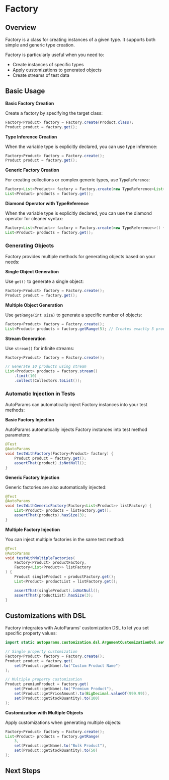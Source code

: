 # Factory

## Overview

Factory is a class for creating instances of a given type. It supports both simple and generic type creation.

Factory is particularly useful when you need to:
- Create instances of specific types
- Apply customizations to generated objects
- Create streams of test data

## Basic Usage

**Basic Factory Creation**

Create a factory by specifying the target class:

```java
Factory<Product> factory = Factory.create(Product.class);
Product product = factory.get();
```

**Type Inference Creation**

When the variable type is explicitly declared, you can use type inference:

```java
Factory<Product> factory = Factory.create();
Product product = factory.get();
```

**Generic Factory Creation**

For creating collections or complex generic types, use `TypeReference`:

```java
Factory<List<Product>> factory = Factory.create(new TypeReference<List<Product>>() { });
List<Product> products = factory.get();
```

**Diamond Operator with TypeReference**

When the variable type is explicitly declared, you can use the diamond operator for cleaner syntax:

```java
Factory<List<Product>> factory = Factory.create(new TypeReference<>() { });
List<Product> products = factory.get();
```

### Generating Objects

Factory provides multiple methods for generating objects based on your needs:

**Single Object Generation**

Use `get()` to generate a single object:

```java
Factory<Product> factory = Factory.create();
Product product = factory.get();
```

**Multiple Object Generation**

Use `getRange(int size)` to generate a specific number of objects:

```java
Factory<Product> factory = Factory.create();
List<Product> products = factory.getRange(5); // Creates exactly 5 products
```

**Stream Generation**

Use `stream()` for infinite streams:

```java
Factory<Product> factory = Factory.create();

// Generate 10 products using stream
List<Product> products = factory.stream()
    .limit(10)
    .collect(Collectors.toList());
```

### Automatic Injection in Tests

AutoParams can automatically inject Factory instances into your test methods:

**Basic Factory Injection**

AutoParams automatically injects Factory instances into test method parameters:

```java
@Test
@AutoParams
void testWithFactory(Factory<Product> factory) {
    Product product = factory.get();
    assertThat(product).isNotNull();
}
```

**Generic Factory Injection**

Generic factories are also automatically injected:

```java
@Test
@AutoParams
void testWithGenericFactory(Factory<List<Product>> listFactory) {
    List<Product> products = listFactory.get();
    assertThat(products).hasSize(3);
}
```

**Multiple Factory Injection**

You can inject multiple factories in the same test method:

```java
@Test
@AutoParams
void testWithMultipleFactories(
    Factory<Product> productFactory,
    Factory<List<Product>> listFactory
) {
    Product singleProduct = productFactory.get();
    List<Product> productList = listFactory.get();

    assertThat(singleProduct).isNotNull();
    assertThat(productList).hasSize(3);
}
```

## Customizations with DSL

Factory integrates with AutoParams' customization DSL to let you set specific property values:

```java
import static autoparams.customization.dsl.ArgumentCustomizationDsl.set;

// Single property customization
Factory<Product> factory = Factory.create();
Product product = factory.get(
    set(Product::getName).to("Custom Product Name")
);

// Multiple property customization
Product premiumProduct = factory.get(
    set(Product::getName).to("Premium Product"),
    set(Product::getPriceAmount).to(BigDecimal.valueOf(999.99)),
    set(Product::getStockQuantity).to(100)
);
```

**Customization with Multiple Objects**

Apply customizations when generating multiple objects:

```java
Factory<Product> factory = Factory.create();
List<Product> products = factory.getRange(
    3,
    set(Product::getName).to("Bulk Product"),
    set(Product::getStockQuantity).to(50)
);
```

## Next Steps
